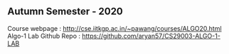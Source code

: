 ## Autumn Semester - 2020

Course webpage : http://cse.iitkgp.ac.in/~pawang/courses/ALGO20.html  
Algo-1 Lab Github Repo : https://github.com/aryan57/CS29003-ALGO-1-LAB
